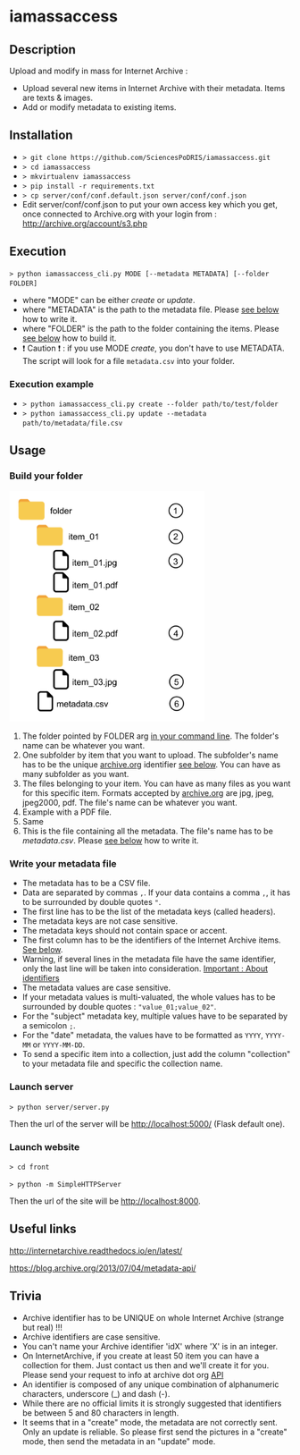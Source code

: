 # iamassaccess

## Description
Upload and modify in mass for Internet Archive : 
- Upload several new items in Internet Archive with their metadata. Items are texts & images.
- Add or modify metadata to existing items.

## Installation
- `> git clone https://github.com/SciencesPoDRIS/iamassaccess.git`
- `> cd iamassaccess`
- `> mkvirtualenv iamassaccess`
- `> pip install -r requirements.txt`
- `> cp server/conf/conf.default.json server/conf/conf.json`
- Edit server/conf/conf.json to put your own access key which you get, once connected to Archive.org with your login from : 
http://archive.org/account/s3.php

## Execution
`> python iamassaccess_cli.py MODE [--metadata METADATA] [--folder FOLDER]`

- where "MODE" can be either *create* or *update*.
- where "METADATA" is the path to the metadata file. Please [see below](#build-your-folder) how to write it.
- where "FOLDER" is the path to the folder containing the items. Please [see below](#write-your-metadata-file) how to build it.
- :exclamation: Caution :exclamation: : if you use MODE *create*, you don't have to use METADATA. The script will look for a file `metadata.csv` into your folder.

### Execution example
- `> python iamassaccess_cli.py create --folder path/to/test/folder`
- `> python iamassaccess_cli.py update --metadata path/to/metadata/file.csv`


## Usage

### Build your folder

<img src="images/iamassaccess_schema.png" width="350" title="Folder structure schema">

1. The folder pointed by FOLDER arg [in your command line](#execution). The folder's name can be whatever you want.
2. One subfolder by item that you want to upload. The subfolder's name has to be the unique [archive.org](https://archive.org/) identifier [see below](#trivia). You can have as many subfolder as you want.
3. The files belonging to your item. You can have as many files as you want for this specific item. Formats accepted by [archive.org](https://archive.org/) are jpg, jpeg, jpeg2000, pdf. The file's name can be whatever you want.
4. Example with a PDF file.
5. Same
6. This is the file containing all the metadata. The file's name has to be *metadata.csv*. Please [see below](#write-your-metadata-file) how to write it.

### Write your metadata file


- The metadata has to be a CSV file.
- Data are separated by commas `,`. If your data contains a comma `,`, it has to be surrounded by double quotes `"`.
- The first line has to be the list of the metadata keys (called headers).
- The metadata keys are not case sensitive.
- The metadata keys should not contain space or accent.
- The first column has to be the identifiers of the Internet Archive items. [See below](#trivia).
- Warning, if several lines in the metadata file have the same identifier, only the last line will be taken into consideration.
[Important : About identifiers](http://internetarchive.readthedocs.io/en/latest/metadata.html#archive-org-identifiers)
- The metadata values are case sensitive.
- If your metadata values is multi-valuated, the whole values has to be surrounded by double quotes : `"value_01;value_02"`.
- For the "subject" metadata key, multiple values have to be separated by a semicolon `;`.
- For the "date" metadata, the values have to be formatted as `YYYY`, `YYYY-MM` or `YYYY-MM-DD`.
- To send a specific item into a collection, just add the column "collection" to your metadata file and specific the collection name.


### Launch server
`> python server/server.py`

Then the url of the server will be <http://localhost:5000/> (Flask default one).

### Launch website
`> cd front`

`> python -m SimpleHTTPServer`

Then the url of the site will be <http://localhost:8000>.

## Useful links
<http://internetarchive.readthedocs.io/en/latest/>

<https://blog.archive.org/2013/07/04/metadata-api/>


## Trivia
- Archive identifier has to be UNIQUE on whole Internet Archive (strange but real) !!!
- Archive identifiers are case sensitive.
- You can't name your Archive identifier 'idX' where 'X' is in an integer.
- On InternetArchive, if you create at least 50 item you can have a collection for them. Just contact us then and we'll create it for you. Please send your request to info at archive dot org [API](http://internetarchive.readthedocs.io/en/latest/metadata.html#collection)
- An identifier is composed of any unique combination of alphanumeric characters, underscore (_) and dash (-).
- While there are no official limits it is strongly suggested that identifiers be between 5 and 80 characters in length.
- It seems that in a "create" mode, the metadata are not correctly sent. Only an update is reliable. So please first send the pictures in a "create" mode, then send the metadata in an "update" mode.